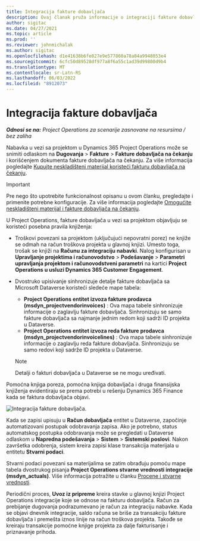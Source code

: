 ```yaml
---
title: Integracija fakture dobavljača
description: Ovaj članak pruža informacije o integraciji fakture dobavljača u Project Operations.
author: sigitac
ms.date: 04/27/2021
ms.topic: article
ms.prod: ''
ms.reviewer: johnmichalak
ms.author: sigitac
ms.openlocfilehash: d1e41638b6fe827e9e577860a78a84a9948053e4
ms.sourcegitcommit: 6cfc50d89528df977a8f6a55c1ad39d99800d9b4
ms.translationtype: MT
ms.contentlocale: sr-Latn-RS
ms.lasthandoff: 06/03/2022
ms.locfileid: "8912073"
---
```

# <a name="vendor-invoice-integration"></a>Integracija fakture dobavljača

_**Odnosi se na:** Project Operations za scenarije zasnovane na resursima / bez zaliha_

Nabavka u vezi sa projektom u Dynamics 365 Project Operations može se snimiti odlaskom na **Dugovanja** > **Fakture** > **Fakture dobavljača na čekanju** i korišćenjem dokumenta fakture dobavljača na čekanju. Za više informacija pogledajte [Kupujte neskladišteni materijal koristeći fakturu dobavljača na čekanju](../procurement/pending-vendor-invoices.md).

> [!IMPORTANT]
> Pre nego što upotrebite funkcionalnost opisanu u ovom članku, pregledajte i primenite potrebne konfiguracije. Za više informacija pogledajte [Omogućite neskladišteni materijal i fakture dobavljača na čekanju](../procurement/configure-materials-nonstocked.md).

U Project Operations, fakture dobavljača u vezi sa projektom objavljuju se koristeći posebna pravila knjiženja:

- Troškovi povezani sa projektom (uključujući nepovratni porez) ne knjiže se odmah na račun troškova projekta u glavnoj knjizi. Umesto toga, trošak se knjiži na **Računu za integraciju nabavki**. Nalog konfigurisan u **Upravljanje projektima i računovodstvo** > **Podešavanje** > **Parametri upravljanja projektom i računovodstveni parametri** na kartici **Project Operations u usluzi Dynamics 365 Customer Engagement**.
- Dvostruko upisivanje sinhronizuje detalje fakture dobavljača sa Microsoft Dataverse koristeći sledeće mape tabela:

     - **Project Operations entitet izvoza fakture prodavca (msdyn_projectvendorinvoices)** : Ova mapa tabele sinhronizuje informacije o zaglavlju fakture dobavljača. Sinhronizuju se samo fakture dobavljača sa najmanje jednim redom koji sadrži ID projekta u Dataverse.
     - **Project Operations entitet izvoza reda fakture prodavca (msdyn_projectvendorinvoicelines)** : Ova mapa tabele sinhronizuje informacije o zaglavlju reda fakture dobavljača. Sinhronizuju se samo redovi koji sadrže ID projekta u Dataverse.

     > [!NOTE]
     > Detalji o fakturi dobavljača u Dataverse se ne mogu uređivati.

Pomoćna knjiga poreza, pomoćna knjiga dobavljača i druga finansijska knjiženja evidentiraju se prema potrebi u rešenju Dynamics 365 Finance kada se faktura dobavljača objavi.

![Integracija fakture dobavljača.](media/DW7VendorInvoice.png)

Kada se zapisi upisuju u **Račun dobavljača** entitet u Dataverse, započinje automatizovani postupak odobravanja zapisa. Ako je potrebno, status automatskog postupka odobravanja može se pregledati u Dataverse odlaskom u **Napredna podešavanja** > **Sistem** > **Sistemski poslovi**. Nakon završetka odobrenja, sistem kreira zapisi klase transakcija materijala u entitetu **Stvarni podaci**.

Stvarni podaci povezani sa materijalima se zatim obrađuju pomoću mape tabela dvostrukog pisanja **Project Operations stvarne vrednosti integracije (msdyn_actuals)**. Više informacija potražite u članku [Procene i stvarne vrednosti](resource-dual-write-estimates-actuals.md).

Periodični proces, **Uvoz iz pripreme** kreira stavke u glavnoj knjizi Project Operations integracije koje se odnose na fakturu dobavljača. Račun za prebijanje dugovanja podrazumevano je račun za integraciju nabavke. Kada se objavi dnevnik integracije, saldo računa se briše za transakciju fakture dobavljača i premešta iznos linije na račun troškova projekta. Takođe se kreiraju transakcije pomoćne knjige projekta za dalje fakturisanje i priznavanje prihoda.
